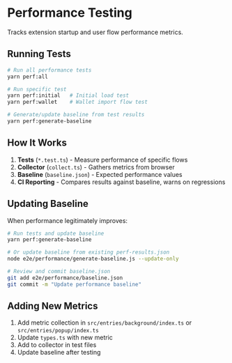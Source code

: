 # Performance Testing

Tracks extension startup and user flow performance metrics.

## Running Tests

```bash
# Run all performance tests
yarn perf:all

# Run specific test
yarn perf:initial   # Initial load test
yarn perf:wallet    # Wallet import flow test

# Generate/update baseline from test results
yarn perf:generate-baseline
```

## How It Works

1. **Tests** (`*.test.ts`) - Measure performance of specific flows
2. **Collector** (`collect.ts`) - Gathers metrics from browser
3. **Baseline** (`baseline.json`) - Expected performance values
4. **CI Reporting** - Compares results against baseline, warns on regressions

## Updating Baseline

When performance legitimately improves:

```bash
# Run tests and update baseline
yarn perf:generate-baseline

# Or update baseline from existing perf-results.json
node e2e/performance/generate-baseline.js --update-only

# Review and commit baseline.json
git add e2e/performance/baseline.json
git commit -m "Update performance baseline"
```

## Adding New Metrics

1. Add metric collection in `src/entries/background/index.ts` or `src/entries/popup/index.ts`
2. Update `types.ts` with new metric
3. Add to collector in test files
4. Update baseline after testing